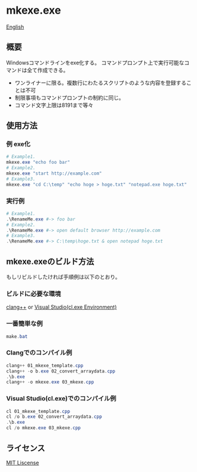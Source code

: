# mkexe.exe
[English](https://github.com/kirin123kirin/mkexe/blob/main/README.md)

## 概要
Windowsコマンドラインをexe化する。
コマンドプロンプト上で実行可能なコマンドは全て作成できる。
* ワンライナーに限る。複数行にわたるスクリプトのような内容を登録することは不可
* 制限事項もコマンドプロンプトの制約に同じ。
* コマンド文字上限は8191まで等々

## 使用方法

### 例 exe化
```powershell
# Example1.
mkexe.exe "echo foo bar"
# Example2.
mkexe.exe "start http://example.com"
# Example3.
mkexe.exe "cd C:\temp" "echo hoge > hoge.txt" "notepad.exe hoge.txt"
```

### 実行例
```powershell
# Example1.
.\RenameMe.exe #-> foo bar
# Example2.
.\RenameMe.exe #-> open default browser http://example.com
# Example3.
.\RenameMe.exe #-> C:\temp\hoge.txt & open notepad hoge.txt
```

## mkexe.exeのビルド方法
もしリビルドしたければ手順例は以下のとおり。

### ビルドに必要な環境
[clang++](https://github.com/llvm/llvm-project/releases) or [Visual Studio(cl.exe Environment)](https://visualstudio.microsoft.com/ja/downloads/)


### 一番簡単な例
```powershell
make.bat
```

### Clangでのコンパイル例
```powershell
clang++ 01_mkexe_template.cpp
clang++ -o b.exe 02_convert_arraydata.cpp
.\b.exe
clang++ -o mkexe.exe 03_mkexe.cpp
```

### Visual Studio(cl.exe)でのコンパイル例
```powershell
cl 01_mkexe_template.cpp
cl /o b.exe 02_convert_arraydata.cpp
.\b.exe
cl /o mkexe.exe 03_mkexe.cpp
```

## ライセンス
[MIT Liscense]()
